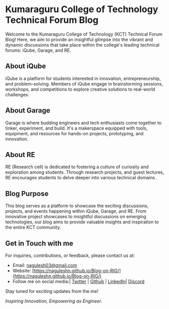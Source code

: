 # Kumaraguru College of Technology Technical Forum Blog

Welcome to the Kumaraguru College of Technology (KCT) Technical Forum Blog! Here, we aim to provide an insightful glimpse into the vibrant and dynamic discussions that take place within the college's leading technical forums: iQube, Garage, and RE.

## About iQube

iQube is a platform for students interested in innovation, entrepreneurship, and problem-solving. Members of iQube engage in brainstorming sessions, workshops, and competitions to explore creative solutions to real-world challenges.

## About Garage

Garage is where budding engineers and tech enthusiasts come together to tinker, experiment, and build. It's a makerspace equipped with tools, equipment, and resources for hands-on projects, prototyping, and innovation.

## About RE

RE (Research cell) is dedicated to fostering a culture of curiosity and exploration among students. Through research projects, and guest lectures, RE encourages students to delve deeper into various technical domains .

## Blog Purpose

This blog serves as a platform to showcase the exciting discussions, projects, and events happening within iQube, Garage, and RE. From innovative project showcases to insightful discussions on emerging technologies, our blog aims to provide valuable insights and inspiration to the entire KCT community.

## Get in Touch with me

For inquiries, contributions, or feedback, please contact us at:

- Email: [nagulesh03@gmail.com](mailto:nagulesh03@gmail.com)
- Website: [https://naguleshn.github.io/Blog-on-RIG/](https://naguleshn.github.io/Blog-on-RIG/)
- Follow me on social media:| [Twitter](https://twitter.com/Nagulesh03/) | [Github](https://github.com/NaguleshN) | [LinkedIn](https://www.linkedin.com/in/naguleshn/)| [Discord](https://discordapp.com/users/nagulesh_33958)

Stay tuned for exciting updates from the me!

*Inspiring Innovation, Empowering as Engineer.*
